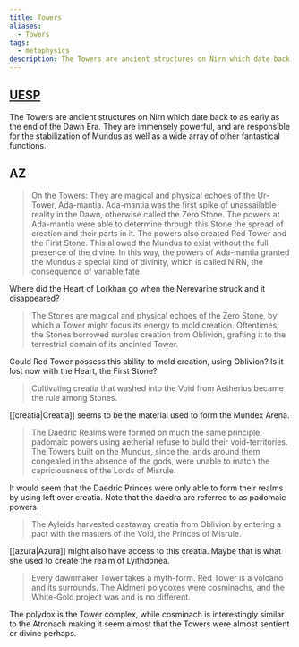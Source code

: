 ```yaml
---
title: Towers
aliases:
  - Towers
tags:
  - metaphysics
description: The Towers are ancient structures on Nirn which date back to as early as the end of the Dawn Era. They are immensely powerful, and are responsible for the stabilization of Mundus as well as a wide array of other fantastical functions.
---
```

## [UESP](https://en.uesp.net/wiki/Lore:The_Towers)
The Towers are ancient structures on Nirn which date back to as early as the end of the Dawn Era. They are immensely powerful, and are responsible for the stabilization of Mundus as well as a wide array of other fantastical functions.
## AZ
> On the Towers: They are magical and physical echoes of the Ur-Tower, Ada-mantia. Ada-mantia was the first spike of unassailable reality in the Dawn, otherwise called the Zero Stone. The powers at Ada-mantia were able to determine through this Stone the spread of creation and their parts in it. The powers also created Red Tower and the First Stone. This allowed the Mundus to exist without the full presence of the divine. In this way, the powers of Ada-mantia granted the Mundus a special kind of divinity, which is called NIRN, the consequence of variable fate.

Where did the Heart of Lorkhan go when the Nerevarine struck and it disappeared?

> The Stones are magical and physical echoes of the Zero Stone, by which a Tower might focus its energy to mold creation. Oftentimes, the Stones borrowed surplus creation from Oblivion, grafting it to the terrestrial domain of its anointed Tower.

Could Red Tower possess this ability to mold creation, using Oblivion? Is it lost now with the Heart, the First Stone?

> Cultivating creatia that washed into the Void from Aetherius became the rule among Stones. 

[[creatia|Creatia]] seems to be the material used to form the Mundex Arena.

> The Daedric Realms were formed on much the same principle: padomaic powers using aetherial refuse to build their void-territories. The Towers built on the Mundus, since the lands around them congealed in the absence of the gods, were unable to match the capriciousness of the Lords of Misrule.

It would seem that the Daedric Princes were only able to form their realms by using left over creatia. Note that the daedra are referred to as padomaic powers.

> The Ayleids harvested castaway creatia from Oblivion by entering a pact with the masters of the Void, the Princes of Misrule.

[[azura|Azura]] might also have access to this creatia. Maybe that is what she used to create the realm of Lyithdonea.

> Every dawnmaker Tower takes a myth-form. Red Tower is a volcano and its surrounds. The Aldmeri polydoxes were cosminachs, and the White-Gold project was and is no different.

The polydox is the Tower complex, while cosminach is interestingly similar to the Atronach making it seem almost that the Towers were almost sentient or divine perhaps.